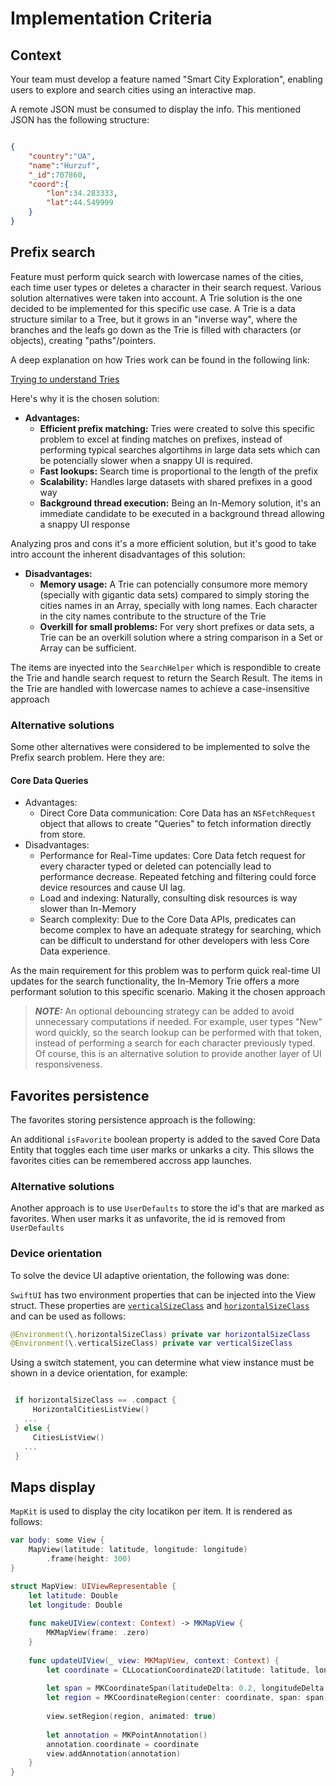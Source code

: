 # Implementation Criteria

## Context
Your team must develop a feature named "Smart City Exploration", enabling users to explore and search cities using an interactive map.

A remote JSON must be consumed to display the info. This mentioned JSON has the following structure:

```json

{
    "country":"UA",
    "name":"Hurzuf",
    "_id":707860,
    "coord":{
        "lon":34.283333,
        "lat":44.549999
    }
}

```

## Prefix search

Feature must perform quick search with lowercase names of the cities, each time user types or deletes a character in their search request.
Various solution alternatives were taken into account. 
A Trie solution is the one decided to be implemented for this specific use case.
A Trie is a data structure similar to a Tree, but it grows in an "inverse way", where the branches and the leafs go down as the Trie is filled with characters (or objects), creating "paths"/pointers.

A deep explanation on how Tries work can be found in the following link:

[Trying to understand Tries](https://medium.com/basecs/trying-to-understand-tries-3ec6bede0014)

Here's why it is the chosen solution:

* **Advantages:** 
    * **Efficient prefix matching:** Tries were created to solve this specific problem to excel at finding matches on prefixes, instead of performing typical searches algortihms in large data sets which can be potencially slower when a snappy UI is required.
    * **Fast lookups:** Search time is proportional to the length of the prefix
    * **Scalability:** Handles large datasets with shared prefixes in a good way
    * **Background thread execution:** Being an In-Memory solution, it's an immediate candidate to be executed in a background thread allowing a snappy UI response

 Analyzing pros and cons it's a more efficient solution, but it's good to take intro account the inherent disadvantages of this solution:
 * **Disadvantages:**
    * **Memory usage:** A Trie can potencially consumore more memory (specially with gigantic data sets) compared to simply storing the cities names in an Array, specially with long names. Each character in the city names contribute to the structure of the Trie
    * **Overkill for small problems:** For very short prefixes or data sets, a Trie can be an overkill solution where a string comparison in a Set or Array can be sufficient. 
    
The items are inyected into the `SearchHelper` which is respondible to create the Trie and handle search request to return the Search Result. The items in the Trie are handled with lowercase names to achieve a case-insensitive approach
    
### Alternative solutions
Some other alternatives were considered to be implemented to solve the Prefix search problem. Here they are:

#### Core Data Queries
* Advantages:
    * Direct Core Data communication: Core Data has an `NSFetchRequest` object that allows to create "Queries" to fetch information directly from store. 
* Disadvantages: 
    * Performance for Real-Time updates: Core Data fetch request for every character typed or deleted can potencially lead to performance decrease. Repeated fetching and filtering could force device resources and cause UI lag.
    * Load and indexing: Naturally, consulting disk resources is way slower than In-Memory
    * Search complexity: Due to the Core Data APIs, predicates can become complex to have an adequate strategy for searching, which can be difficult to understand for other developers with less Core Data experience.
    
As the main requirement for this problem was to perform quick real-time UI updates for the search functionality, the In-Memory Trie offers a more performant solution to this specific scenario. Making it the chosen approach

> **_NOTE:_**  An optional debouncing strategy can be added to avoid unnecessary computations if needed. For example, user types "New" word quickly, so the search lookup can be performed with that token, instead of performing a search for each character previously typed. Of course, this is an alternative solution to provide another layer of UI responsiveness.

## Favorites persistence

The favorites storing persistence approach is the following:

An additional `isFavorite` boolean property is added to the saved Core Data Entity that toggles each time user marks or unkarks a city. This sllows the favorites cities can be remembered accross app launches.

### Alternative solutions

Another approach is to use `UserDefaults` to store the id's that are marked as favorites. When user marks it as unfavorite, the id is removed from `UserDefaults`

### Device orientation

To solve the device UI adaptive orientation, the following was done:

`SwiftUI` has two environment properties that can be injected into the View struct. These properties are [`verticalSizeClass`](https://developer.apple.com/documentation/swiftui/environmentvalues/verticalsizeclass) and [`horizontalSizeClass`](https://developer.apple.com/documentation/swiftui/environmentvalues/horizontalsizeclass) and can be used as follows:

```swift
@Environment(\.horizontalSizeClass) private var horizontalSizeClass
@Environment(\.verticalSizeClass) private var verticalSizeClass

```
 Using a switch statement, you can determine what view instance must be shown in a device orientation, for example:
 
 ```swift

  if horizontalSizeClass == .compact {
      HorizontalCitiesListView()
    ...
  } else {
      CitiesListView()
    ...
  }
 ```

## Maps display

`MapKit` is used to display the city locatikon per item. It is rendered as follows:

```swift
var body: some View {
    MapView(latitude: latitude, longitude: longitude)
        .frame(height: 300)
}

struct MapView: UIViewRepresentable {
    let latitude: Double
    let longitude: Double
    
    func makeUIView(context: Context) -> MKMapView {
        MKMapView(frame: .zero)
    }
    
    func updateUIView(_ view: MKMapView, context: Context) {
        let coordinate = CLLocationCoordinate2D(latitude: latitude, longitude: longitude)
        
        let span = MKCoordinateSpan(latitudeDelta: 0.2, longitudeDelta: 0.2)
        let region = MKCoordinateRegion(center: coordinate, span: span)
        
        view.setRegion(region, animated: true)
        
        let annotation = MKPointAnnotation()
        annotation.coordinate = coordinate
        view.addAnnotation(annotation)
    }
}
```

